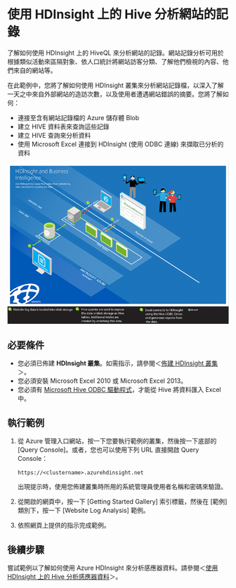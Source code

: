 <properties linkid="manage-services-hdinsight-howto-hive" urlDisplayName="Use Hive in HDInsight Hadoop for website log analysis" pageTitle="使用 HDInsight Hadoop 中的 Hive 進行網站記錄分析 | Azure" metaKeywords="" description="了解如何使用 HDInsight 上的 Hive 來分析網站記錄。您將使用記錄檔做為 HDInsight 資料表的輸入，然後使用 HiveQL 來查詢資料。" metaCanonical="" services="hdinsight" documentationCenter="" title="使用 HDInsight Hadoop 中的 Hive 進行網站記錄分析" authors="nitinme" solutions="" manager="paulettm" editor="cgronlun" />

<tags ms.service="hdinsight" ms.workload="big-data" ms.tgt_pltfrm="na" ms.devlang="na" ms.topic="article" ms.date="10/14/2014" ms.author="nitinme" />

# 使用 HDInsight 上的 Hive 分析網站的記錄

了解如何使用 HDInsight 上的 HiveQL 來分析網站的記錄。網站記錄分析可用於根據類似活動來區隔對象、依人口統計將網站訪客分類、了解他們檢視的內容、他們來自的網站等。

在此範例中，您將了解如何使用 HDInsight 叢集來分析網站記錄檔，以深入了解一天之中來自外部網站的造訪次數，以及使用者遭遇網站錯誤的摘要。您將了解如何：

-   連接至含有網站記錄檔的 Azure 儲存體 Blob
-   建立 HIVE 資料表來查詢這些記錄
-   建立 HIVE 查詢來分析資料
-   使用 Microsoft Excel 連接到 HDInsight (使用 ODBC 連線) 來擷取已分析的資料

![HDI.Samples.Website.Log.Analysis][HDI.Samples.Website.Log.Analysis]

## 必要條件

-   您必須已佈建 **HDInsight 叢集**。如需指示，請參閱＜[佈建 HDInsight 叢集][佈建 HDInsight 叢集]＞。
-   您必須安裝 Microsoft Excel 2010 或 Microsoft Excel 2013。
-   您必須有 [Microsoft Hive ODBC 驅動程式][Microsoft Hive ODBC 驅動程式]，才能從 Hive 將資料匯入 Excel 中。

## 執行範例

1.  從 Azure 管理入口網站，按一下您要執行範例的叢集，然後按一下底部的 [Query Console]。或者，您也可以使用下列 URL 直接開啟 Query Console：

        https://<clustername>.azurehdinsight.net

    出現提示時，使用您佈建叢集時所用的系統管理員使用者名稱和密碼來驗證。

2.  從開啟的網頁中，按一下 [Getting Started Gallery] 索引標籤，然後在 [範例] 類別下，按一下 [Website Log Analysis] 範例。
3.  依照網頁上提供的指示完成範例。

## 後續步驟

嘗試範例以了解如何使用 Azure HDInsight 來分析感應器資料。請參閱＜[使用 HDInsight 上的 Hive 分析感應器資料][使用 HDInsight 上的 Hive 分析感應器資料]＞。

  [HDI.Samples.Website.Log.Analysis]: ./media/hdinsight-hive-analyze-website-log/hdinsight-weblogs-sample.png
  [佈建 HDInsight 叢集]: ../hdinsight-provision-clusters/
  [Microsoft Hive ODBC 驅動程式]: http://www.microsoft.com/zh-tw/download/details.aspx?id=40886
  [使用 HDInsight 上的 Hive 分析感應器資料]: ../hdinsight-use-hive-sensor-data-analysis/
